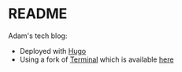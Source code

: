 # README
Adam's tech blog:
- Deployed with [Hugo](https://gohugo.io/)
- Using a fork of [Terminal](https://github.com/panr/hugo-theme-terminal) which is available [here](https://github.com/addzey/hugo-theme-terminal)

